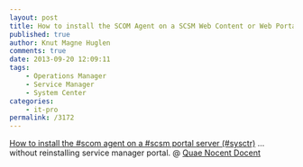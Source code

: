 ```yaml
---
layout: post
title: How to install the SCOM Agent on a SCSM Web Content or Web Portal server
published: true
author: Knut Magne Huglen
comments: true
date: 2013-09-20 12:09:11
tags:
    - Operations Manager
    - Service Manager
    - System Center
categories:
    - it-pro
permalink: /3172
---
```

[How to install the #scom agent on a #scsm portal server (#sysctr)][1] … without reinstalling service manager portal. @ [Quae Nocent Docent][2]

[1]: http://nocentdocent.wordpress.com/2013/09/20/how-to-install-the-scom-agent-on-a-scsm-portal-server-sysctr/
[2]: http://nocentdocent.wordpress.com/